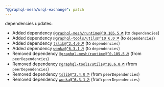 ```yaml
---
"@graphql-mesh/urql-exchange": patch
---
```

dependencies updates:
  - Added dependency [`@graphql-mesh/runtime@^0.105.5` ↗︎](https://www.npmjs.com/package/@graphql-mesh/runtime/v/0.105.5) (to `dependencies`)
  - Added dependency [`@graphql-tools/utils@^10.6.0` ↗︎](https://www.npmjs.com/package/@graphql-tools/utils/v/10.6.0) (to `dependencies`)
  - Added dependency [`tslib@^2.4.0` ↗︎](https://www.npmjs.com/package/tslib/v/2.4.0) (to `dependencies`)
  - Added dependency [`wonka@^6.3.1` ↗︎](https://www.npmjs.com/package/wonka/v/6.3.1) (to `dependencies`)
  - Removed dependency [`@graphql-mesh/runtime@^0.105.5` ↗︎](https://www.npmjs.com/package/@graphql-mesh/runtime/v/0.105.5) (from `peerDependencies`)
  - Removed dependency [`@graphql-tools/utils@^10.6.0` ↗︎](https://www.npmjs.com/package/@graphql-tools/utils/v/10.6.0) (from `peerDependencies`)
  - Removed dependency [`tslib@^2.4.0` ↗︎](https://www.npmjs.com/package/tslib/v/2.4.0) (from `peerDependencies`)
  - Removed dependency [`wonka@^6.3.1` ↗︎](https://www.npmjs.com/package/wonka/v/6.3.1) (from `peerDependencies`)
